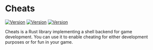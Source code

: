 # Cheats

[![Version][version_badge]][crate_url]
[![Version][license_badge]](LICENSE.txt)
[![Version][total_downloads_badge]][crate_url]

[version_badge]: https://img.shields.io/crates/v/cheats?label=version&style=flat-square
[license_badge]: https://img.shields.io/crates/l/cheats?label=license&style=flat-square
[total_downloads_badge]: https://img.shields.io/crates/d/cheats?label=downloads%20%28total%29&style=flat-square

[crate_url]: https://crates.io/crates/cheats

Cheats is a Rust library implementing a shell backend for game development. You
can use it to enable cheating for either development purposes or for fun in
your game.